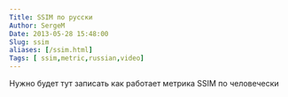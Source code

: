 ```yaml
---
Title: SSIM по русски
Author: SergeM
Date: 2013-05-28 15:48:00
Slug: ssim
aliases: [/ssim.html]
Tags: [ ssim,metric,russian,video]
---
```




Нужно будет тут записать как работает метрика SSIM по человечески
